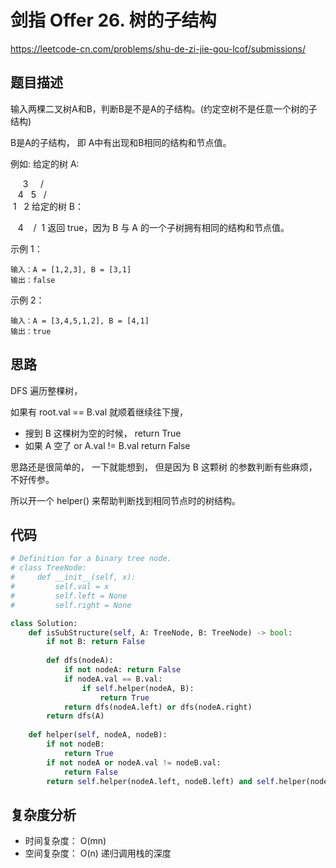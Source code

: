 剑指 Offer 26. 树的子结构
====
https://leetcode-cn.com/problems/shu-de-zi-jie-gou-lcof/submissions/

## 题目描述
输入两棵二叉树A和B，判断B是不是A的子结构。(约定空树不是任意一个树的子结构)

B是A的子结构， 即 A中有出现和B相同的结构和节点值。

例如:
给定的树 A:

     3
    / \
   4   5
  / \
 1   2
给定的树 B：

   4 
  /
 1
返回 true，因为 B 与 A 的一个子树拥有相同的结构和节点值。

示例 1：
```
输入：A = [1,2,3], B = [3,1]
输出：false
```
示例 2：
```
输入：A = [3,4,5,1,2], B = [4,1]
输出：true
```

## 思路
DFS 遍历整棵树， 

如果有 root.val == B.val 就顺着继续往下搜， 

  - 搜到 B 这棵树为空的时候， return True
  - 如果 A 空了 or A.val != B.val return False

思路还是很简单的， 一下就能想到， 但是因为 B 这颗树 的参数判断有些麻烦， 不好传参。

所以开一个 helper() 来帮助判断找到相同节点时的树结构。

## 代码
```python
# Definition for a binary tree node.
# class TreeNode:
#     def __init__(self, x):
#         self.val = x
#         self.left = None
#         self.right = None

class Solution:
    def isSubStructure(self, A: TreeNode, B: TreeNode) -> bool:
        if not B: return False
        
        def dfs(nodeA):
            if not nodeA: return False
            if nodeA.val == B.val:
                if self.helper(nodeA, B):
                    return True
            return dfs(nodeA.left) or dfs(nodeA.right)
        return dfs(A)
    
    def helper(self, nodeA, nodeB):
        if not nodeB: 
            return True
        if not nodeA or nodeA.val != nodeB.val:
            return False
        return self.helper(nodeA.left, nodeB.left) and self.helper(nodeA.right, nodeB.right)
```

## 复杂度分析
- 时间复杂度： O(mn) 
- 空间复杂度： O(n) 递归调用栈的深度
